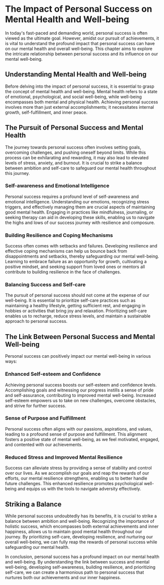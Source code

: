 The Impact of Personal Success on Mental Health and Well-being
=========================================================================

In today's fast-paced and demanding world, personal success is often viewed as the ultimate goal. However, amidst our pursuit of achievements, it is vital to understand the profound impact that personal success can have on our mental health and overall well-being. This chapter aims to explore the intricate relationship between personal success and its influence on our mental well-being.

Understanding Mental Health and Well-being
------------------------------------------

Before delving into the impact of personal success, it is essential to grasp the concept of mental health and well-being. Mental health refers to a state of emotional, psychological, and social well-being, while well-being encompasses both mental and physical health. Achieving personal success involves more than just external accomplishments; it necessitates internal growth, self-fulfillment, and inner peace.

The Pursuit of Personal Success and Mental Health
-------------------------------------------------

The journey towards personal success often involves setting goals, overcoming challenges, and pushing oneself beyond limits. While this process can be exhilarating and rewarding, it may also lead to elevated levels of stress, anxiety, and burnout. It is crucial to strike a balance between ambition and self-care to safeguard our mental health throughout this journey.

### Self-awareness and Emotional Intelligence

Personal success requires a profound level of self-awareness and emotional intelligence. Understanding our emotions, recognizing stress triggers, and effectively managing them are crucial aspects of maintaining good mental health. Engaging in practices like mindfulness, journaling, or seeking therapy can aid in developing these skills, enabling us to navigate the highs and lows of our success journey with resilience and composure.

### Building Resilience and Coping Mechanisms

Success often comes with setbacks and failures. Developing resilience and effective coping mechanisms can help us bounce back from disappointments and setbacks, thereby safeguarding our mental well-being. Learning to embrace failure as an opportunity for growth, cultivating a positive mindset, and seeking support from loved ones or mentors all contribute to building resilience in the face of challenges.

### Balancing Success and Self-care

The pursuit of personal success should not come at the expense of our well-being. It is essential to prioritize self-care practices such as maintaining a healthy lifestyle, getting sufficient rest, and engaging in hobbies or activities that bring joy and relaxation. Prioritizing self-care enables us to recharge, reduce stress levels, and maintain a sustainable approach to personal success.

The Link Between Personal Success and Mental Well-being
-------------------------------------------------------

Personal success can positively impact our mental well-being in various ways:

### Enhanced Self-esteem and Confidence

Achieving personal success boosts our self-esteem and confidence levels. Accomplishing goals and witnessing our progress instills a sense of pride and self-assurance, contributing to improved mental well-being. Increased self-esteem empowers us to take on new challenges, overcome obstacles, and strive for further success.

### Sense of Purpose and Fulfillment

Personal success often aligns with our passions, aspirations, and values, leading to a profound sense of purpose and fulfillment. This alignment fosters a positive state of mental well-being, as we feel motivated, engaged, and contented with our achievements.

### Reduced Stress and Improved Mental Resilience

Success can alleviate stress by providing a sense of stability and control over our lives. As we accomplish our goals and reap the rewards of our efforts, our mental resilience strengthens, enabling us to better handle future challenges. This enhanced resilience promotes psychological well-being and equips us with the tools to navigate adversity effectively.

Striking a Balance
------------------

While personal success undoubtedly has its benefits, it is crucial to strike a balance between ambition and well-being. Recognizing the importance of holistic success, which encompasses both external achievements and inner happiness, allows us to maintain good mental health throughout our journey. By prioritizing self-care, developing resilience, and nurturing our overall well-being, we can fully reap the rewards of personal success while safeguarding our mental health.

In conclusion, personal success has a profound impact on our mental health and well-being. By understanding the link between success and mental well-being, developing self-awareness, building resilience, and prioritizing self-care, we can create a harmonious path to personal success that nurtures both our achievements and our inner happiness.
